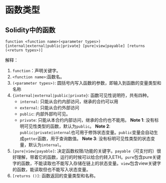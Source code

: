 # 函数类型

## Solidity中的函数

```solidity
function <function name>(<parameter types>) {internal|external|public|private} [pure|view|payable] [returns (<return types>)]
```

解释：

1. `function`：声明关键字。
2. `<function name>`:函数名。
3. `(<parameter types>)`: 圆括号内写入函数的参数，即输入到函数的变量类型和名称
4. `{internal|external|public|private}`: 函数可见性说明符，共有四种。
    - `internal`: 只能从合约内部访问，继承的合约可以用
    - `external`: 只能从合约外部访问
    - `public`: 内部外部均可见。
    - `private`: 只能从本合约内部访问，继承的合约也不能用。
    **Note 1**: 没有标明可见性类型的函数，默认为`public`。
    **Note 2**: `public|private|internal`也可用于修饰状态变量。`public`变量会自动生成`getter`函数，用于查询数值。
    **Note 3**: 没有标明可见性类型的状态变量，默认为`internal`。
5. `[pure|view|payable]`: 决定函数权限/功能的关键字。`payable`（可支付的）很好理解，带着它的函数，运行的时候可以给合约转入ETH。`pure`包含pure关键字的函数，不能读取也不能写入存储在链上的状态变量。`view`包含view关键字的函数，能读取但也不能写入状态变量。
6. `[returns ()]`: 函数返回的变量类型和名称。
